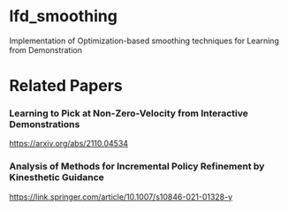 # lfd_smoothing
Implementation of Optimization-based smoothing techniques for Learning from Demonstration

# Related Papers

### Learning to Pick at Non-Zero-Velocity from Interactive Demonstrations
https://arxiv.org/abs/2110.04534

### Analysis of Methods for Incremental Policy Refinement by Kinesthetic Guidance
https://link.springer.com/article/10.1007/s10846-021-01328-y
